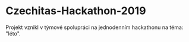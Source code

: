 # Czechitas-Hackathon-2019
Projekt vznikl v týmové spolupráci na jednodenním hackathonu na téma: "léto". 
